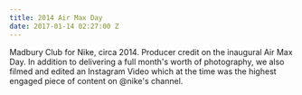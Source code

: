 ```yaml
---
title: 2014 Air Max Day
date: 2017-01-14 02:27:00 Z
---
```


Madbury Club for Nike, circa 2014. Producer credit on the inaugural Air Max Day. In addition to delivering a full month's worth of photography, we also filmed and edited an Instagram Video which at the time was the highest engaged piece of content on @nike's channel.